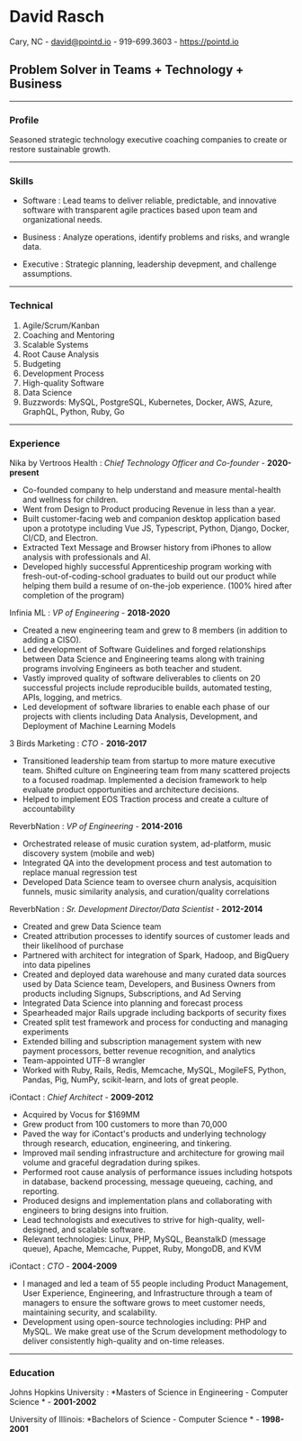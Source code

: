 # David Rasch
Cary, NC - david@pointd.io - 919-699.3603 - https://pointd.io

## Problem Solver in Teams + Technology + Business

------

### Profile

Seasoned strategic technology executive coaching companies to create or restore sustainable growth.

------

### Skills

* Software
  : Lead teams to deliver reliable, predictable, and innovative software with transparent agile practices based upon team and organizational needs.

* Business
  : Analyze operations, identify problems and risks, and wrangle data.

* Executive
  : Strategic planning, leadership devepment, and challenge assumptions.

-------

### Technical

1. Agile/Scrum/Kanban
2. Coaching and Mentoring
2. Scalable Systems
3. Root Cause Analysis
4. Budgeting
5. Development Process
6. High-quality Software
7. Data Science
8. Buzzwords: MySQL, PostgreSQL, Kubernetes, Docker, AWS, Azure, GraphQL, Python, Ruby, Go

------

### Experience
Nika by Vertroos Health : *Chief Technology Officer and Co-founder* - __2020-present__

- Co-founded company to help understand and measure mental-health and wellness for children.
- Went from Design to Product producing Revenue in less than a year.
- Built customer-facing web and companion desktop application based upon a prototype including Vue JS, Typescript, Python, Django, Docker, CI/CD, and Electron.
- Extracted Text Message and Browser history from iPhones to allow analysis with professionals and AI.
- Developed highly successful Apprenticeship program working with fresh-out-of-coding-school graduates to build out our product while helping them build a resume of on-the-job experience. (100% hired after completion of the program)

Infinia ML : *VP of Engineering* - __2018-2020__

- Created a new engineering team and grew to 8 members (in addition to adding a CISO).
- Led development of Software Guidelines and forged relationships between Data Science and Engineering teams along with training programs involving Engineers as both teacher and student.
- Vastly improved quality of software deliverables to clients on 20 successful projects include reproducible builds, automated testing, APIs, logging, and metrics.
- Led development of software libraries to enable each phase of our projects with clients including Data Analysis, Development, and Deployment of Machine Learning Models

3 Birds Marketing : *CTO* - __2016-2017__

- Transitioned leadership team from startup to more mature executive team. Shifted culture on Engineering team from many scattered projects to a focused roadmap. Implemented a decision framework to help evaluate product opportunities and architecture decisions.
- Helped to implement EOS Traction process and create a culture of accountability


ReverbNation : *VP of Engineering* - __2014-2016__

- Orchestrated release of music curation system, ad-platform, music discovery system (mobile and web)
- Integrated QA into the development process and test automation to replace manual regression test
- Developed Data Science team to oversee churn analysis, acquisition funnels, music similarity analysis, and curation/quality correlations

ReverbNation : *Sr. Development Director/Data Scientist* - __2012-2014__

- Created and grew Data Science team
- Created attribution processes to identify sources of customer leads and their likelihood of purchase
- Partnered with architect for integration of Spark, Hadoop, and BigQuery into data pipelines
- Created and deployed data warehouse and many curated data sources used by Data Science team, Developers, and Business Owners from products including Signups, Subscriptions, and Ad Serving
- Integrated Data Science into planning and forecast process
- Spearheaded major Rails upgrade including backports of security fixes
- Created split test framework and process for conducting and managing experiments
- Extended billing and subscription management system with new payment processors, better revenue recognition, and analytics
- Team-appointed UTF-8 wrangler
- Worked with Ruby, Rails, Redis, Memcache, MySQL, MogileFS, Python, Pandas, Pig, NumPy, scikit-learn, and lots of great people.

iContact : *Chief Architect* - __2009-2012__

- Acquired by Vocus for $169MM
- Grew product from 100 customers to more than 70,000
- Paved the way for iContact's products and underlying technology through research, education, engineering, and tinkering.
- Improved mail sending infrastructure and architecture for growing mail volume and graceful degradation during spikes.
- Performed root cause analysis of performance issues including hotspots in database, backend processing, message queueing, caching, and reporting.
- Produced designs and implementation plans and collaborating with engineers to bring designs into fruition.
- Lead technologists and executives to strive for high-quality, well-designed, and scalable software.
- Relevant technologies: Linux, PHP, MySQL, BeanstalkD (message queue), Apache, Memcache, Puppet, Ruby, MongoDB, and KVM

iContact : *CTO* - __2004-2009__

- I managed and led a team of 55 people including Product Management, User Experience, Engineering, and Infrastructure through a team of managers to ensure the software grows to meet customer needs, maintaining security, and scalability.
- Development using open-source technologies including: PHP and MySQL. We make great use of the Scrum development methodology to deliver consistently high-quality and on-time releases.

------

### Education

Johns Hopkins University : *Masters of Science in Engineering - Computer Science * - __2001-2002__

University of Illinois: *Bachelors of Science - Computer Science * - __1998-2001__
